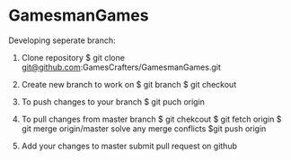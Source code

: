 GamesmanGames
=============

Developing seperate branch:
1. Clone repository
	$ git clone git@github.com:GamesCrafters/GamesmanGames.git

2. Create new branch to work on
	$ git branch <your-branch>
	$ git checkout <your-branch>

3. To push changes to your branch
	$ git puch origin <your-branch>

4. To pull changes from master branch
	$ git chekcout <your-branch>
	$ git fetch origin
	$ git merge origin/master
	solve any merge conflicts
	$git push origin <your-branch>

5. Add your changes to master
	submit pull request on github 